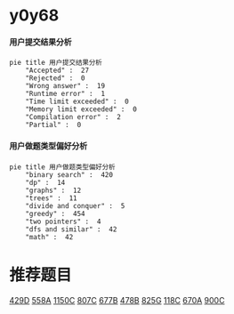 # y0y68

<!-- tabs:start -->



#### **用户提交结果分析**

```mermaid
pie title 用户提交结果分析
    "Accepted" :  27
    "Rejected" :  0
    "Wrong answer" :  19
    "Runtime error" :  1
    "Time limit exceeded" :  0
    "Memory limit exceeded" :  0
    "Compilation error" :  2
    "Partial" :  0
```

#### **用户做题类型偏好分析**

```mermaid
pie title 用户做题类型偏好分析
    "binary search" :  420
    "dp" :  14
    "graphs" :  12
    "trees" :  11
    "divide and conquer" :  5
    "greedy" :  454
    "two pointers" :  4
    "dfs and similar" :  42
    "math" :  42
```



<!-- tabs:end -->
# 推荐题目
[429D](https://codeforces.com/contest/429/problem/D)
[558A](https://codeforces.com/contest/558/problem/A)
[1150C](https://codeforces.com/contest/1150/problem/C)
[807C](https://codeforces.com/contest/807/problem/C)
[677B](https://codeforces.com/contest/677/problem/B)
[478B](https://codeforces.com/contest/478/problem/B)
[825G](https://codeforces.com/contest/825/problem/G)
[118C](https://codeforces.com/contest/118/problem/C)
[670A](https://codeforces.com/contest/670/problem/A)
[900C](https://codeforces.com/contest/900/problem/C)
